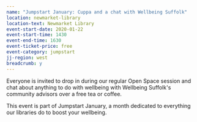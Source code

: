 ```yaml
---
name: "Jumpstart January: Cuppa and a chat with Wellbeing Suffolk"
location: newmarket-library
location-text: Newmarket Library
event-start-date: 2020-01-22
event-start-time: 1430
event-end-time: 1630
event-ticket-price: free
event-category: jumpstart
jj-region: west
breadcrumb: y
---
```


Everyone is invited to drop in during our regular Open Space session and chat about anything to do with wellbeing with Wellbeing Suffolk's community advisors over a free tea or coffee.

This event is part of Jumpstart January, a month dedicated to everything our libraries do to boost your wellbeing.
